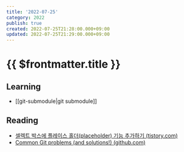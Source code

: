 ```yaml
---
title: '2022-07-25'
category: 2022
publish: true
created: 2022-07-25T21:28:00.000+09:00
updated: 2022-07-25T21:29:00.000+09:00
---
```


# {{ $frontmatter.title }}

## Learning

- [[git-submodule|git submodule]]

## Reading

- [셀렉트 박스에 플레이스 홀더(placeholder) 기능 추가하기 (tistory.com)](https://blogpack.tistory.com/1085)
- [Common Git problems (and solutions!) (github.com)](https://gist.github.com/mrnabati/bc59304784e1a3a48dd25f92bf20a420)
